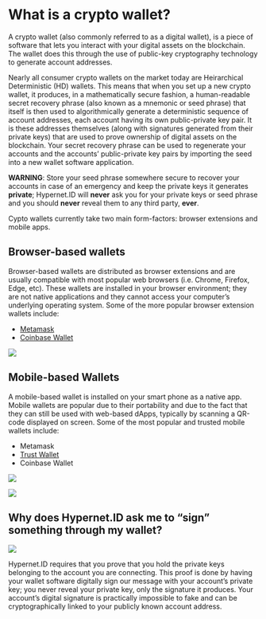 # What is a crypto wallet?

A crypto wallet (also commonly referred to as a digital wallet), is a piece of software that lets you interact with your digital assets on the blockchain. The wallet does this through the use of public-key cryptography technology to generate account addresses.

Nearly all consumer crypto wallets on the market today are Heirarchical Deterministic (HD) wallets. This means that when you set up a new crypto wallet, it produces, in a mathematically secure fashion, a human-readable secret recovery phrase (also known as a mnemonic or seed phrase) that itself is then used to algorithmically generate a deterministic sequence of account addresses, each account having its own public-private key pair. It is these addresses themselves (along with signatures generated from their private keys) that are used to prove ownership of digital assets on the blockchain. Your secret recovery phrase can be used to regenerate your accounts and the accounts’ public-private key pairs by importing the seed into a new wallet software application.

**WARNING**: Store your seed phrase somewhere secure to recover your accounts in case of an emergency and keep the private keys it generates **private**; Hypernet.ID will **never** ask you for your private keys or seed phrase and you should **never** reveal them to any third party, **ever**.

Cypto wallets currently take two main form-factors: browser extensions and mobile apps.

## Browser-based wallets

Browser-based wallets are distributed as browser extensions and are usually compatible with most popular web browsers (i.e. Chrome, Firefox, Edge, etc). These wallets are installed in your browser environment; they are not native applications and they cannot access your computer’s underlying operating system. Some of the more popular browser extension wallets include:

* [Metamask](https://metamask.io)
* [Coinbase Wallet](https://wallet.coinbase.com)

![](https://paper-attachments.dropbox.com/s\_AEFE60B34D5410D0B0116C7A25499E964588F53C8AC0F54224AF5B2651B003D4\_1637454054285\_Hypernet-ID-Install-Metamask.gif)

## Mobile-based Wallets

A mobile-based wallet is installed on your smart phone as a native app. Mobile wallets are popular due to their portability and due to the fact that they can still be used with web-based dApps, typically by scanning a QR-code displayed on screen. Some of the most popular and trusted mobile wallets include:

* Metamask
* [Trust Wallet](https://trustwallet.com)
* Coinbase Wallet

![](https://paper-attachments.dropbox.com/s\_AEFE60B34D5410D0B0116C7A25499E964588F53C8AC0F54224AF5B2651B003D4\_1637455824072\_Hypernet-ID-web-browser-wallet-connect.gif)

![](https://paper-attachments.dropbox.com/s\_AEFE60B34D5410D0B0116C7A25499E964588F53C8AC0F54224AF5B2651B003D4\_1637460973079\_Hypernet-ID-wallet-connect.gif)

## Why does Hypernet.ID ask me to “sign” something through my wallet?

![](https://paper-attachments.dropbox.com/s\_AEFE60B34D5410D0B0116C7A25499E964588F53C8AC0F54224AF5B2651B003D4\_1637445802173\_image.png)

Hypernet.ID requires that you prove that you hold the private keys belonging to the account you are connecting. This proof is done by having your wallet software digitally sign our message with your account’s private key; you never reveal your private key, only the signature it produces. Your account’s digital signature is practically impossible to fake and can be cryptographically linked to your publicly known account address.
